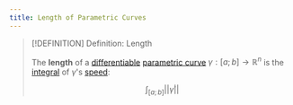 ```yaml
---
title: Length of Parametric Curves
---
```


>[!DEFINITION] Definition: Length
>
>The **length** of a [differentiable](Differentiation/Differentiability%20of%20Parametric%20Curves.md) [parametric curve](Parametric%20Curve.md) $\gamma: [a; b] \to \mathbb{R}^n$ is the [integral](../../Real%20Functions/Integration/Definite%20Integrals.md) of $\gamma$'s [speed](Differentiation/Tangent%20Vector.md):
>
>$$
>\int_{[a;b]} ||\dot{\gamma}||
>$$
>